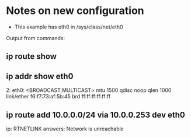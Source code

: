 # Notes on new configuration 

- This example has eth0 in /sys/class/net/eth0

Output from commands:

## ip route show
<No output>

## ip addr show eth0
2: eth0: <BROADCAST,MULTICAST> mtu 1500 qdisc noop qlen 1000
    link/ether f6:f7:73:af:5b:45 brd ff:ff:ff:ff:ff:ff

## ip route add 10.0.0.0/24 via 10.0.0.253 dev eth0
ip: RTNETLINK answers: Network is unreachable



